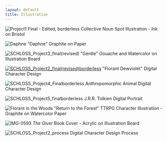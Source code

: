 ```yaml
---
layout: default
title: Illustration
---
```

![Project1 Final - Edited, borderless](https://github.com/patchschloss/patchschloss.github.io/assets/14957489/4ce8b641-a8dd-4afa-b76d-dbdb0fbae966)
Collective Noun Spot Illustration - Ink on Bristol

![Daphne](https://github.com/patchschloss/patchschloss.github.io/assets/14957489/a2816f5e-6e93-44f9-83bc-c51b747c8f9f)
"Daphne" Graphite on Paper

![SCHLOSS_Project3_final(revised)](https://github.com/patchschloss/patchschloss.github.io/assets/14957489/6a1d9b72-aca1-4a00-a9ad-0739908de143)
"Gentle" Gouache and Watercolor on Illustration Board

[![SCHLOSS_Project2_final(revised)borderless](https://github.com/patchschloss/patchschloss.github.io/assets/14957489/08bdc07f-0c3d-4ff6-99a5-4e64d375d39f "Florant Dewviolet Digital Character Design")](https://patrickschloss.art/florant/)
"Florant Dewviolet" Digital Character Design

![SCHLOSS_Project4_Finalborderless](https://github.com/patchschloss/patchschloss.github.io/assets/14957489/f72455be-e905-4c2d-b22f-38d7192d0b10)
Anthropomorphic Animal Digital Character Design

![SCHLOSS_Project5_finalborderless](https://github.com/patchschloss/patchschloss.github.io/assets/14957489/494851ce-801f-4b0f-b77a-ef6147887af5)
J.R.R. Tolkien Digital Portrait

![Florant in the Woods](https://github.com/patchschloss/patchschloss.github.io/assets/14957489/7bcc9dd1-30ac-4647-aae4-a511b53a124d)
"Return to the Forest" TTRPG Character Illustration - Graphite on Watercolor Paper

![IMG-0593](https://github.com/patchschloss/patchschloss.github.io/assets/14957489/715cb146-4eb1-4834-ad88-4b51a5c86bac)
*The Giver* Book Cover - Acrylic on Illustration Board


![SCHLOSS_Project2_process](https://github.com/patchschloss/patchschloss.github.io/assets/14957489/8b86faf1-c320-4ad9-ba21-007c08126bf8)
Digital Character Design Process
